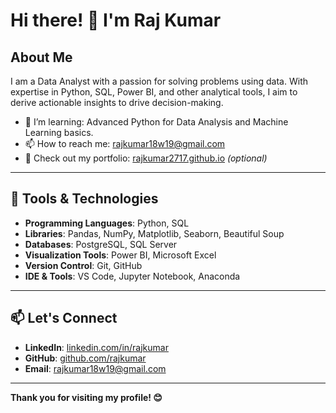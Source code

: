 # Hi there! 👋 I'm Raj Kumar

## About Me
I am a Data Analyst with a passion for solving problems using data. With expertise in Python, SQL, Power BI, and other analytical tools, I aim to derive actionable insights to drive decision-making.


- 🌱 I’m learning: Advanced Python for Data Analysis and Machine Learning basics.
- 📫 How to reach me: [rajkumar18w19@gmail.com](mailto:rajkumar18w19@gmail.com)
- 💼 Check out my portfolio: [rajkumar2717.github.io]([https://rajkumar2717.github.io) *(optional)*

---

## 🔧 Tools & Technologies
- **Programming Languages**: Python, SQL
- **Libraries**: Pandas, NumPy, Matplotlib, Seaborn, Beautiful Soup
- **Databases**: PostgreSQL, SQL Server
- **Visualization Tools**: Power BI, Microsoft Excel
- **Version Control**: Git, GitHub
- **IDE & Tools**: VS Code, Jupyter Notebook, Anaconda

---

## 📫 Let's Connect
- **LinkedIn**: [linkedin.com/in/rajkumar]([https://linkedin.com/in/rajkumar](https://www.linkedin.com/in/rajkumar-jataboina-b148a8251/))
- **GitHub**: [github.com/rajkumar]([https://github.com/rajkumar](https://github.com/Rajkumar2717))
- **Email**: [rajkumar18w19@gmail.com](mailto:rajkumar18w19@gmail.com)

---

**Thank you for visiting my profile! 😊**
